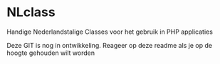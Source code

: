 NLclass
=======

Handige Nederlandstalige Classes voor het gebruik in PHP applicaties

Deze GIT is nog in ontwikkeling.
Reageer op deze readme als je op de hoogte gehouden wilt worden
